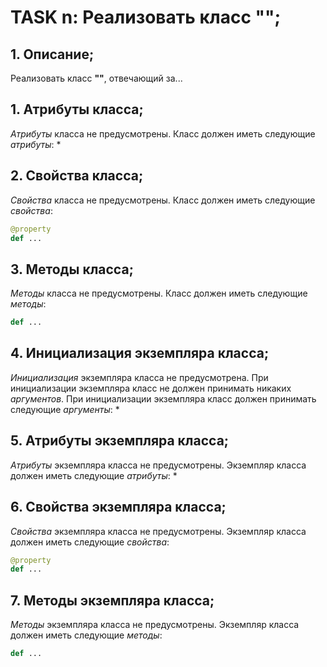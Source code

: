 # TASK n: Реализовать класс **""**;
## 1. Описание;
Реализовать класс **""**, отвечающий за...

## 1. Атрибуты класса;
*Атрибуты* класса не предусмотрены.
Класс должен иметь следующие *атрибуты*:
*

## 2. Свойства класса;
*Свойства* класса не предусмотрены.
Класс должен иметь следующие *свойства*:
```python 3.13
@property
def ...
```

## 3. Методы класса;
*Методы* класса не предусмотрены.
Класс должен иметь следующие *методы*:
```python 3.13
def ...
```

## 4. Инициализация экземпляра класса;
*Инициализация* экземпляра класса не предусмотрена.
При инициализации экземпляра класс не должен принимать никаких *аргументов*.
При инициализации экземпляра класс должен принимать следующие *аргументы*:
*

## 5. Атрибуты экземпляра класса;
*Атрибуты* экземпляра класса не предусмотрены.
Экземпляр класса должен иметь следующие *атрибуты*:
*

## 6. Свойства экземпляра класса;
*Свойства* экземпляра класса не предусмотрены.
Экземпляр класса должен иметь следующие *свойства*:
```python 3.13
@property
def ...
```

## 7. Методы экземпляра класса;
*Методы* экземпляра класса не предусмотрены.
Экземпляр класса должен иметь следующие *методы*:
```python 3.13
def ...
```
